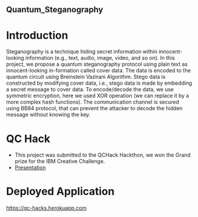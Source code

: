 ## Quantum_Steganography

# Introduction

Steganography  is  a  technique  hiding  secret  information  within  innocent-looking  information  (e.g.,  text,  audio,  image,  video, and so on). In this project, we propose a quantum steganography protocol using plain text as innocent-looking in-formation called cover data. 
The data is encoded to the quantum circuit using Breinstein Vazirani Algorithm.
Stego data is constructed by modifying cover data, i.e.,  stego  data  is  made  by  embedding a secret message to cover data. To encode/decode the data, we use symmetric encryption, here we used XOR operation (we can replace it by a more complex hash functions).
The communication channel is secured using BB84 protocol, that can prevent the attacker to decode the hidden message without knowing the key.

# QC Hack
- This project was submitted to the QCHack Hackthon, we won the Grand prize for the IBM Creative Challenge.
- [Presentation](https://www.canva.com/design/DAEbXXyw0fU/view)

# Deployed Application
https://qc-hacks.herokuapp.com



